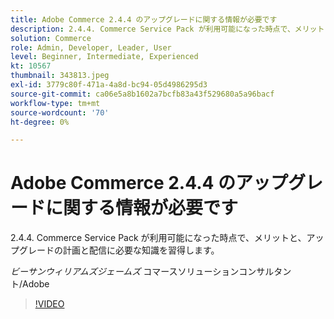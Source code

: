 ```yaml
---
title: Adobe Commerce 2.4.4 のアップグレードに関する情報が必要です
description: 2.4.4. Commerce Service Pack が利用可能になった時点で、メリットと、アップグレードの計画と配信に必要な知識を習得します。
solution: Commerce
role: Admin, Developer, Leader, User
level: Beginner, Intermediate, Experienced
kt: 10567
thumbnail: 343813.jpeg
exl-id: 3779c80f-471a-4a8d-bc94-05d4986295d3
source-git-commit: ca06e5a8b1602a7bcfb83a43f529680a5a96bacf
workflow-type: tm+mt
source-wordcount: '70'
ht-degree: 0%

---
```


# Adobe Commerce 2.4.4 のアップグレードに関する情報が必要です

2.4.4. Commerce Service Pack が利用可能になった時点で、メリットと、アップグレードの計画と配信に必要な知識を習得します。

*ビーサンウィリアムズジェームズ* コマースソリューションコンサルタント/Adobe

>[!VIDEO](https://video.tv.adobe.com/v/343813/?quality=12&learn=on)
